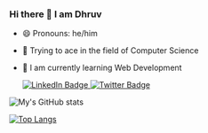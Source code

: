 ### Hi there 👋 I am Dhruv


- 😄 Pronouns: he/him
- 🔭 Trying to ace in the field of Computer Science
- 🚀 I am currently learning Web Development 

    <div>
         <a href="https://www.linkedin.com/in/therealdhruv/">
          <img src="https://img.shields.io/badge/LinkedIn-blue?style=for-the-badge&logo=linkedin&logoColor=white" alt="LinkedIn Badge"/>
        </a>
        <a href="https://twitter.com/thereal_dhruv">
          <img src="https://img.shields.io/badge/Twitter-blue?style=for-the-badge&logo=twitter&logoColor=white" alt="Twitter Badge"/>
        </a>
   </div>


    
![My's GitHub stats](https://github-readme-stats.vercel.app/api?username=therealdhruv&show_icons=true&theme=tokyonight)

[![Top Langs](https://github-readme-stats.vercel.app/api/top-langs/?username=therealdhruv&layout=)](https://github.com/anuraghazra/github-readme-stats)
    
  
